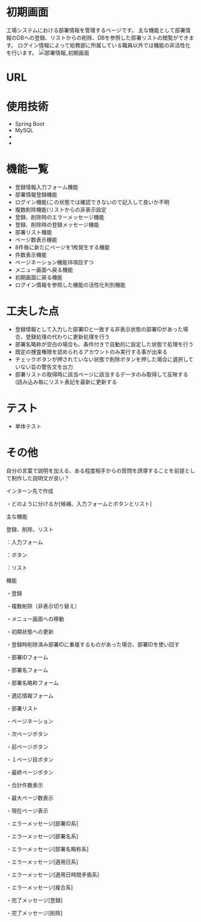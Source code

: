 # 初期画面

 工場システムにおける部署情報を管理するページです。
 主な機能として部署情報のDBへの登録、リストからの削除、DBを参照した部署リストの閲覧ができます。
 ログイン情報によって総務部に所属している職員以外では機能の非活性化を行います。
![部署情報_初期画面](https://github.com/kazituak/Bfmk07/assets/140673635/ee2319b0-8521-4527-af56-d2fb4b90e701)

# URL

# 使用技術
* Spring Boot
* MySQL
* 
* 

# 機能一覧
* 登録情報入力フォーム機能
* 部署情報登録機能
* ログイン機能(この状態では確認できないので記入して良いか不明
* 複数削除機能(リストからの非表示設定
* 登録、削除時のエラーメッセージ機能
* 登録、削除時の登録メッセージ機能
* 部署リスト機能
* ページ数表示機能
* 8件毎に新たにページを1枚発生する機能
* 件数表示機能
* ページネーション機能(8項目ずつ
* メニュー画面へ戻る機能
* 初期画面に戻る機能
* ログイン情報を参照した機能の活性化判別機能

# 工夫した点

* 登録情報として入力した部署IDと一致する非表示状態の部署IDがあった場合、登録処理の代わりに更新処理を行う
* 部署名略称が空白の場合も、条件付きで自動的に設定した状態で処理を行う
* 既定の捜査権限を認められるアカウントのみ実行する事が出来る
* チェックボタンが押されていない状態で削除ボタンを押した場合に選択していない旨の警告文を出力
* 部署リストの取得時に該当ページに該当するデータのみ取得して反映する(読み込み毎にリスト表記を最新に更新する

# テスト

* 単体テスト

# その他

自分の言葉で説明を加える、ある程度相手からの質問を誘導することを前提として制作した説明文が良い？

インターン先で作成



・どのように分けるか[候補、入力フォームとボタンとリスト]

主な機能

登録、削除、リスト




：入力フォーム

：ボタン

：リスト

機能

・登録

・複数削除（非表示切り替え）

・メニュー画面への移動

・初期状態への更新

・登録時削除済み部署IDに重複するものがあった場合、部署IDを使い回す

・部署IDフォーム

・部署名フォーム

・部署名略称フォーム

・適応情報フォーム

・部署リスト

・ページネーション

・次ページボタン

・前ページボタン

・１ページ目ボタン

・最終ページボタン

・合計件数表示

・最大ページ数表示

・現在ページ表示

・エラーメッセージ[部署ID系]

・エラーメッセージ[部署名系]

・エラーメッセージ[部署名略称系]

・エラーメッセージ[適用日系]

・エラーメッセージ[適用日時間矛盾系]

・エラーメッセージ[複合系]

・完了メッセージ[登録]

・完了メッセージ[削除]
